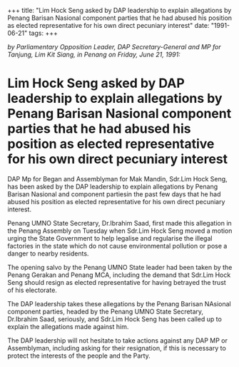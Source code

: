 +++ 
title: "Lim Hock Seng asked by DAP leadership to explain allegations by Penang Barisan Nasional component parties that he had abused his position as elected representative for his own direct pecuniary interest"
date: "1991-06-21"
tags:
+++

_by Parliamentary Opposition Leader, DAP Secretary-General and MP for Tanjung, Lim Kit Siang, in Penang on Friday, June 21, 1991:_

# Lim Hock Seng asked by DAP leadership to explain allegations by Penang Barisan Nasional component parties that he had abused his position as elected representative for his own direct pecuniary interest

DAP Mp for Began and Assemblyman for Mak Mandin, Sdr.Lim Hock Seng, has been asked by the DAP leadership to explain allegations by Penang Barisan Nasional and component partiesin the past few days  that he had abused his position as elected representative for his own direct pecuniary interest.</u>

Penang UMNO State Secretary, Dr.Ibrahim Saad, first made this allegation in the Penang Assembly on Tuesday when Sdr.Lim Hock Seng moved a motion urging the State Government to help legalise and regularise the illegal factories in the state which do not cause environmental pollution or pose a danger to nearby residents.

The opening salvo by the Penang UMNO State leader had been taken by the Penang Gerakan and Penang MCA, including the demand that Sdr.Lim Hock Seng should resign as elected representative for having betrayed the trust of his electorate.

The DAP leadership takes these allegations by the Penang Barisan NAsional component parties, headed by the Penang UMNO State Secretary, Dr.Ibrahim Saad, seriously, and Sdr.Lim Hock Seng has been called up to explain the allegations made against him.

The DAP leadership will not hesitate to take actions against any DAP MP or Assemblyman, including asking for their resignation, if this is necessary to protect the interests of the people and the Party.
 
